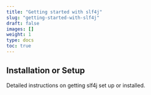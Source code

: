 ```yaml
---
title: "Getting started with slf4j"
slug: "getting-started-with-slf4j"
draft: false
images: []
weight: 1
type: docs
toc: true
---
```


## Installation or Setup
Detailed instructions on getting slf4j set up or installed.

